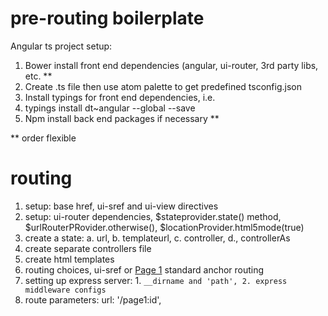 
# pre-routing boilerplate  
Angular ts project setup:  
1. Bower install front end dependencies (angular, ui-router, 3rd party libs, etc.  **
2. Create .ts file then use atom palette to get predefined tsconfig.json
3. Install typings for front end dependencies, i.e.
4. typings install dt~angular --global --save
5. Npm install back end packages if necessary **


** order flexible



# routing  
1. setup: base href, ui-sref and ui-view directives
2. setup: ui-router dependencies, $stateprovider.state() method,
   $urlRouterPRovider.otherwise(), $locationProvider.html5mode(true)
3. create a state: a. url, b. templateurl, c. controller, d., controllerAs
4. create separate controllers file
5. create html templates
6. routing choices, ui-sref or <a href="/page1">Page 1</a> standard anchor routing
7. setting up express server: 1. ```__dirname and 'path', 2. express middleware configs```
8. route parameters: url: '/page1:id',
